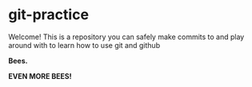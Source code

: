 # git-practice

Welcome! This is a repository you can safely make commits to and play around with to learn how to use git and github

**Bees.**

**EVEN MORE BEES!**
